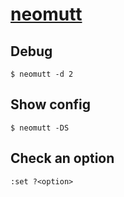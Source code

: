 # [neomutt](http://neomutt.org)

## Debug

```
$ neomutt -d 2
```

## Show config

```
$ neomutt -DS
```

## Check an option

```
:set ?<option>
```
